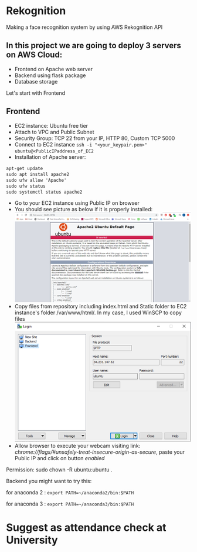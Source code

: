 # Rekognition
Making a face recognition system by using AWS Rekognition API

## In this project we are going to deploy 3 servers on AWS Cloud:
- Frontend on Apache web server
- Backend using flask package
- Database storage

Let's start with Frontend
## Frontend
- EC2 instance: Ubuntu free tier
- Attach to VPC and Public Subnet
- Security Group: TCP 22 from your IP, HTTP 80, Custom TCP 5000
- Connect to EC2 instance
``ssh -i "<your_keypair.pem>" ubuntu@<PublicIPaddress_of_EC2``
- Installation of Apache server:
 ```
 apt-get update
 sudo apt install apache2
 sudo ufw allow 'Apache'
 sudo ufw status
 sudo systemctl status apache2
 ```
- Go to your EC2 instance using Public IP on browser
- You should see picture as below if it is properly installed:
![Apache](Apache.png)
- Copy files from repository including index.html and Static folder to EC2 instance's folder /var/www/html/. In my case, I used WinSCP to copy  files
![WinSCP](WinSCP.png)
- Allow browser to execute your webcam visiting link: *chrome://flags/#unsafely-treat-insecure-origin-as-secure*, paste your Public IP and click on button *enabled*


Permission:
sudo chown -R ubuntu:ubuntu .



Backend
you might want to try this:

for anaconda 2 :
``export PATH=~/anaconda2/bin:$PATH``

for anaconda 3 :
``export PATH=~/anaconda3/bin:$PATH``

# Suggest as attendance check at University
